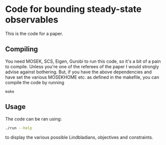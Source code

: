 

# Code for bounding steady-state observables

This is the code for a paper.

## Compiling

You need MOSEK, SCS, Eigen, Gurobi to run this code, so it's a bit of a pain to compile. Unless you're one of the referees of the paper I would strongly advise against bothering. But, if you have the above dependencies and have set the various MOSEKHOME etc. as defined in the makefile, you can compile the code by running
```
make
```

## Usage

The code can be ran using:
```bash
./run --help
```
to display the various possible Lindbladians, objectives and constraints.

